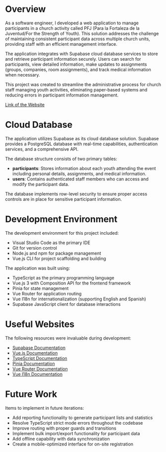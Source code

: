 # Overview

As a software engineer, I developed a web application to manage participants in a church activity called PFJ (Para la Fortaleza de la Juventud/For the Strength of Youth). This solution addresses the challenge of maintaining consistent participant data across multiple church units, providing staff with an efficient management interface.

The application integrates with Supabase cloud database services to store and retrieve participant information securely. Users can search for participants, view detailed information, make updates to assignments (groups, companies, room assignments), and track medical information when necessary.

This project was created to streamline the administrative process for church staff managing youth activities, eliminating paper-based systems and reducing errors in participant information management.

[Link of the Website](https://pfj-admin.netlify.app/)

# Cloud Database

The application utilizes Supabase as its cloud database solution. Supabase provides a PostgreSQL database with real-time capabilities, authentication services, and a comprehensive API.

The database structure consists of two primary tables:

- **participants**: Stores information about each youth attending the event including personal details, assignments, and medical information.
- **users**: Contains authenticated staff members who can access and modify the participant data.

The database implements row-level security to ensure proper access controls are in place for sensitive participant information.

# Development Environment

The development environment for this project included:

- Visual Studio Code as the primary IDE
- Git for version control
- Node.js and npm for package management
- Vue.js CLI for project scaffolding and building

The application was built using:

- TypeScript as the primary programming language
- Vue.js 3 with Composition API for the frontend framework
- Pinia for state management
- Vue Router for application routing
- Vue I18n for internationalization (supporting English and Spanish)
- Supabase JavaScript client for database interactions

# Useful Websites

The following resources were invaluable during development:

- [Supabase Documentation](https://supabase.com/docs)
- [Vue.js Documentation](https://vuejs.org/guide/introduction)
- [TypeScript Documentation](https://www.typescriptlang.org/docs/)
- [Pinia Documentation](https://pinia.vuejs.org/)
- [Vue Router Documentation](https://router.vuejs.org/)
- [Vue I18n Documentation](https://vue-i18n.intlify.dev/)

# Future Work

Items to implement in future iterations:

- Add reporting functionality to generate participant lists and statistics
- Resolve TypeScript strict mode errors throughout the codebase
- Improve routing with proper guards and transitions
- Implement bulk import/export functionality for participant data
- Add offline capability with data synchronization
- Create a mobile-optimized interface for on-site registration
